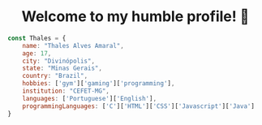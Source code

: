 <h1 align="center">Welcome to my humble profile! 👋</h1>

```javascript
const Thales = {
    name: "Thales Alves Amaral",
    age: 17,
    city: "Divinópolis",
    state: "Minas Gerais",
    country: "Brazil",
    hobbies: ['gym']['gaming']['programming'],
    institution: "CEFET-MG",
    languages: ['Portuguese']['English'],
    programmingLanguages: ['C']['HTML']['CSS']['Javascript']['Java']
}

```
